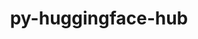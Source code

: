 ---
title: "py-huggingface-hub"
layout: cache
categories: [package, v0.21.0]
meta: {"versions": ["0.14.1"], "compilers": ["apple-clang@=15.0.0", "gcc@=11.3.0"], "oss": ["ubuntu22.04", "ventura"], "platforms": ["darwin", "linux"], "targets": ["aarch64", "x86_64_v3"], "stacks": ["ml-darwin-aarch64-mps", "ml-linux-x86_64-cpu", "ml-linux-x86_64-cuda", "ml-linux-x86_64-rocm", "root"], "num_specs": 4, "num_specs_by_stack": {"root": 4, "ml-darwin-aarch64-mps": 2, "ml-linux-x86_64-cpu": 2, "ml-linux-x86_64-cuda": 2, "ml-linux-x86_64-rocm": 1}}
spec_details: [{"hash": "kmuxg4u4p5mqm2mwg2gcsvvk2rs6ovc3", "compiler": "apple-clang@=15.0.0", "versions": ["0.14.1"], "os": "ventura", "platform": "darwin", "target": "aarch64", "variants": ["build_system=python_pip", "~cli"], "stacks": ["root", "ml-darwin-aarch64-mps"], "size": "-", "tarball": "https://binaries.spack.io/v0.21.0/build_cache/darwin-ventura-aarch64/apple-clang-15.0.0/py-huggingface-hub-0.14.1/darwin-ventura-aarch64-apple-clang-15.0.0-py-huggingface-hub-0.14.1-kmuxg4u4p5mqm2mwg2gcsvvk2rs6ovc3.spack"}, {"hash": "a2qtdbnyft4q3q77jcdlip3k4ed3zv2o", "compiler": "apple-clang@=15.0.0", "versions": ["0.14.1"], "os": "ventura", "platform": "darwin", "target": "aarch64", "variants": ["build_system=python_pip", "~cli"], "stacks": ["root", "ml-darwin-aarch64-mps"], "size": "-", "tarball": "https://binaries.spack.io/v0.21.0/build_cache/darwin-ventura-aarch64/apple-clang-15.0.0/py-huggingface-hub-0.14.1/darwin-ventura-aarch64-apple-clang-15.0.0-py-huggingface-hub-0.14.1-a2qtdbnyft4q3q77jcdlip3k4ed3zv2o.spack"}, {"hash": "ovrzex3cziauebtijxewx26erlmww72q", "compiler": "gcc@=11.3.0", "versions": ["0.14.1"], "os": "ubuntu22.04", "platform": "linux", "target": "x86_64_v3", "variants": ["build_system=python_pip", "~cli"], "stacks": ["ml-linux-x86_64-cpu", "ml-linux-x86_64-cuda", "root", "ml-linux-x86_64-rocm"], "size": "-", "tarball": "https://binaries.spack.io/v0.21.0/build_cache/linux-ubuntu22.04-x86_64_v3/gcc-11.3.0/py-huggingface-hub-0.14.1/linux-ubuntu22.04-x86_64_v3-gcc-11.3.0-py-huggingface-hub-0.14.1-ovrzex3cziauebtijxewx26erlmww72q.spack"}, {"hash": "gjjs2atxxwlhhmltrgkmqtvirtcumfqy", "compiler": "gcc@=11.3.0", "versions": ["0.14.1"], "os": "ubuntu22.04", "platform": "linux", "target": "x86_64_v3", "variants": ["build_system=python_pip", "~cli"], "stacks": ["ml-linux-x86_64-cpu", "ml-linux-x86_64-cuda", "root"], "size": "-", "tarball": "https://binaries.spack.io/v0.21.0/build_cache/linux-ubuntu22.04-x86_64_v3/gcc-11.3.0/py-huggingface-hub-0.14.1/linux-ubuntu22.04-x86_64_v3-gcc-11.3.0-py-huggingface-hub-0.14.1-gjjs2atxxwlhhmltrgkmqtvirtcumfqy.spack"}]
---